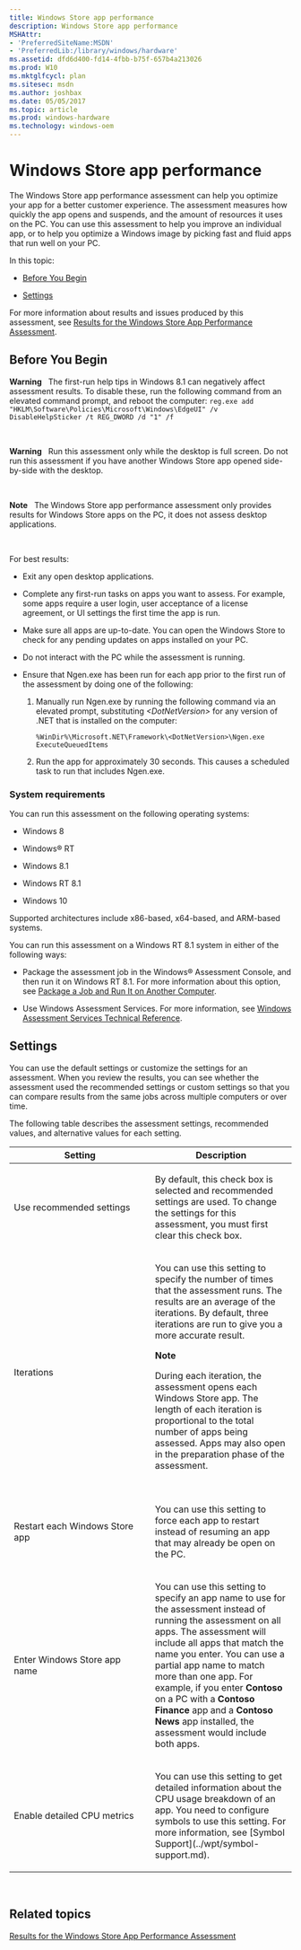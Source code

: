 ```yaml
---
title: Windows Store app performance
description: Windows Store app performance
MSHAttr:
- 'PreferredSiteName:MSDN'
- 'PreferredLib:/library/windows/hardware'
ms.assetid: dfd6d400-fd14-4fbb-b75f-657b4a213026
ms.prod: W10
ms.mktglfcycl: plan
ms.sitesec: msdn
ms.author: joshbax
ms.date: 05/05/2017
ms.topic: article
ms.prod: windows-hardware
ms.technology: windows-oem
---
```


# Windows Store app performance


The Windows Store app performance assessment can help you optimize your app for a better customer experience. The assessment measures how quickly the app opens and suspends, and the amount of resources it uses on the PC. You can use this assessment to help you improve an individual app, or to help you optimize a Windows image by picking fast and fluid apps that run well on your PC.

In this topic:

-   [Before You Begin](#bkmk-begin)

-   [Settings](#bkmk-settings)

For more information about results and issues produced by this assessment, see [Results for the Windows Store App Performance Assessment](results-for-the-windows-store-app-performance-assessment.md).

## <a href="" id="bkmk-begin"></a>Before You Begin


**Warning**  
The first-run help tips in Windows 8.1 can negatively affect assessment results. To disable these, run the following command from an elevated command prompt, and reboot the computer: `reg.exe add "HKLM\Software\Policies\Microsoft\Windows\EdgeUI" /v DisableHelpSticker /t REG_DWORD /d "1" /f`

 

**Warning**  
Run this assessment only while the desktop is full screen. Do not run this assessment if you have another Windows Store app opened side-by-side with the desktop.

 

**Note**  
The Windows Store app performance assessment only provides results for Windows Store apps on the PC, it does not assess desktop applications.

 

For best results:

-   Exit any open desktop applications.

-   Complete any first-run tasks on apps you want to assess. For example, some apps require a user login, user acceptance of a license agreement, or UI settings the first time the app is run.

-   Make sure all apps are up-to-date. You can open the Windows Store to check for any pending updates on apps installed on your PC.

-   Do not interact with the PC while the assessment is running.

-   Ensure that Ngen.exe has been run for each app prior to the first run of the assessment by doing one of the following:

    1.  Manually run Ngen.exe by running the following command via an elevated prompt, substituting *&lt;DotNetVersion&gt;* for any version of .NET that is installed on the computer:

        `%WinDir%\Microsoft.NET\Framework\<DotNetVersion>\Ngen.exe ExecuteQueuedItems`

    2.  Run the app for approximately 30 seconds. This causes a scheduled task to run that includes Ngen.exe.

### System requirements

You can run this assessment on the following operating systems:

-   Windows 8

-   Windows® RT

-   Windows 8.1

-   Windows RT 8.1

-   Windows 10

Supported architectures include x86-based, x64-based, and ARM-based systems.

You can run this assessment on a Windows RT 8.1 system in either of the following ways:

-   Package the assessment job in the Windows® Assessment Console, and then run it on Windows RT 8.1. For more information about this option, see [Package a Job and Run It on Another Computer](package-a-job-and-run-it-on-another-computer.md).

-   Use Windows Assessment Services. For more information, see [Windows Assessment Services Technical Reference](http://go.microsoft.com/fwlink/?LinkId=215628).

## <a href="" id="bkmk-settings"></a>Settings


You can use the default settings or customize the settings for an assessment. When you review the results, you can see whether the assessment used the recommended settings or custom settings so that you can compare results from the same jobs across multiple computers or over time.

The following table describes the assessment settings, recommended values, and alternative values for each setting.

<table>
<colgroup>
<col width="50%" />
<col width="50%" />
</colgroup>
<thead>
<tr class="header">
<th>Setting</th>
<th>Description</th>
</tr>
</thead>
<tbody>
<tr class="odd">
<td><p>Use recommended settings</p></td>
<td><p>By default, this check box is selected and recommended settings are used. To change the settings for this assessment, you must first clear this check box.</p></td>
</tr>
<tr class="even">
<td><p>Iterations</p></td>
<td><p>You can use this setting to specify the number of times that the assessment runs. The results are an average of the iterations. By default, three iterations are run to give you a more accurate result.</p>
<div class="alert">
<strong>Note</strong>  
<p>During each iteration, the assessment opens each Windows Store app. The length of each iteration is proportional to the total number of apps being assessed. Apps may also open in the preparation phase of the assessment.</p>
</div>
<div>
 
</div></td>
</tr>
<tr class="odd">
<td><p>Restart each Windows Store app</p></td>
<td><p>You can use this setting to force each app to restart instead of resuming an app that may already be open on the PC.</p></td>
</tr>
<tr class="even">
<td><p>Enter Windows Store app name</p></td>
<td><p>You can use this setting to specify an app name to use for the assessment instead of running the assessment on all apps. The assessment will include all apps that match the name you enter. You can use a partial app name to match more than one app. For example, if you enter <strong>Contoso</strong> on a PC with a <strong>Contoso Finance</strong> app and a <strong>Contoso News</strong> app installed, the assessment would include both apps.</p></td>
</tr>
<tr class="odd">
<td><p>Enable detailed CPU metrics</p></td>
<td><p>You can use this setting to get detailed information about the CPU usage breakdown of an app. You need to configure symbols to use this setting. For more information, see [Symbol Support](../wpt/symbol-support.md).</p></td>
</tr>
</tbody>
</table>

 

## Related topics


[Results for the Windows Store App Performance Assessment](results-for-the-windows-store-app-performance-assessment.md)

 

 







